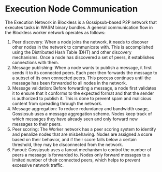 # Execution Node Communication

The Execution Network in Blockless is a Gossipsub-based P2P network that executes tasks in WASM
binary bundles. A general communication flow in the Blockless worker network operates
as follows:

1. Peer discovery: When a node joins the network, it needs to discover other nodes
in the network to communicate with. This is accomplished using the Distributed
Hash Table (DHT) and other discovery mechanisms. Once a node has
discovered a set of peers, it establishes connections with them.
2. Message publishing: When a node wants to publish a message, it first sends it to
its connected peers. Each peer then forwards the message to a subset of its own
connected peers. This process continues until the message has been forwarded
to all nodes in the network.
3. Message validation: Before forwarding a message, a node first validates it to
ensure that it conforms to the expected format and that the sender is authorized
to publish it. This is done to prevent spam and malicious content from spreading
through the network.
4. Message aggregation: To reduce redundancy and bandwidth usage, Gossipsub
uses a message aggregation scheme. Nodes keep track of which messages they
have already seen and only forward new messages to their peers.
5. Peer scoring: The Worker network has a peer scoring system to identify and
penalize nodes that are misbehaving. Nodes are assigned a score based on their
behavior, and if their score falls below a certain threshold, they may be
disconnected from the network.
6. Fanout: Gossipsub uses a fanout mechanism to control the number of peers a
message is forwarded to. Nodes only forward messages to a limited number of
their connected peers, which helps to prevent excessive network traffic.